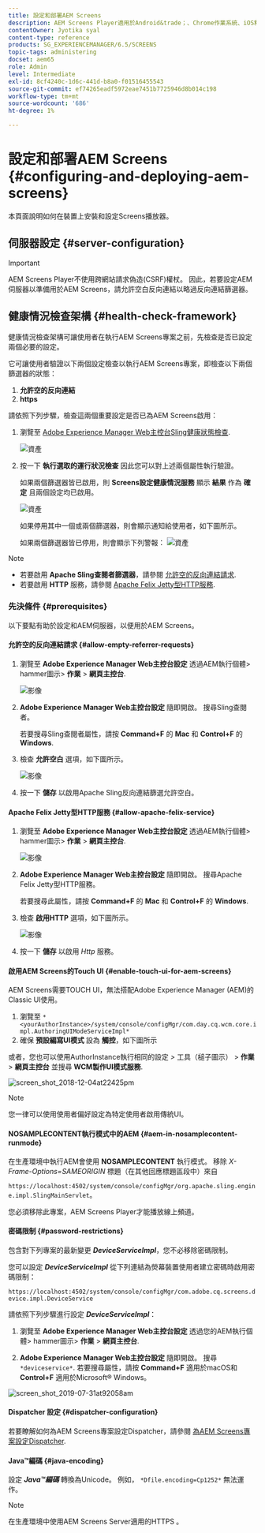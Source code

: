 ```yaml
---
title: 設定和部署AEM Screens
description: AEM Screens Player適用於Android&trade；、Chrome作業系統、iOS和Windows。 瞭解AEM Screens的設定和部署。
contentOwner: Jyotika syal
content-type: reference
products: SG_EXPERIENCEMANAGER/6.5/SCREENS
topic-tags: administering
docset: aem65
role: Admin
level: Intermediate
exl-id: 8cf4240c-1d6c-441d-b8a0-f01516455543
source-git-commit: ef74265eadf5972eae7451b7725946d8b014c198
workflow-type: tm+mt
source-wordcount: '686'
ht-degree: 1%

---
```


# 設定和部署AEM Screens {#configuring-and-deploying-aem-screens}

本頁面說明如何在裝置上安裝和設定Screens播放器。

## 伺服器設定 {#server-configuration}

>[!IMPORTANT]
>
>AEM Screens Player不使用跨網站請求偽造(CSRF)權杖。 因此，若要設定AEM伺服器以準備用於AEM Screens，請允許空白反向連結以略過反向連結篩選器。

## 健康情況檢查架構 {#health-check-framework}

健康情況檢查架構可讓使用者在執行AEM Screens專案之前，先檢查是否已設定兩個必要的設定。

它可讓使用者驗證以下兩個設定檢查以執行AEM Screens專案，即檢查以下兩個篩選器的狀態：

1. **允許空的反向連結**
2. **https**

請依照下列步驟，檢查這兩個重要設定是否已為AEM Screens啟用：

1. 瀏覽至 [Adobe Experience Manager Web主控台Sling健康狀態檢查](http://localhost:4502/system/console/healthcheck?tags=screensconfigs&amp;overrideGlobalTimeout=).

   ![資產](assets/health-check1.png)


2. 按一下 **執行選取的運行狀況檢查** 因此您可以對上述兩個屬性執行驗證。

   如果兩個篩選器皆已啟用，則 **Screens設定健康情況服務** 顯示 **結果** 作為 **確定** 且兩個設定均已啟用。

   ![資產](assets/health-check2.png)

   如果停用其中一個或兩個篩選器，則會顯示通知給使用者，如下圖所示。

   如果兩個篩選器皆已停用，則會顯示下列警報：
   ![資產](assets/health-check3.png)

>[!NOTE]
>
>* 若要啟用 **Apache Sling查閱者篩選器**，請參閱 [允許空的反向連結請求](/help/user-guide/configuring-screens-introduction.md#allow-empty-referrer-requests).
>* 若要啟用 **HTTP** 服務，請參閱 [Apache Felix Jetty型HTTP服務](/help/user-guide/configuring-screens-introduction.md#allow-apache-felix-service).

### 先決條件 {#prerequisites}

以下要點有助於設定和AEM伺服器，以便用於AEM Screens。

#### 允許空的反向連結請求 {#allow-empty-referrer-requests}

1. 瀏覽至 **Adobe Experience Manager Web主控台設定** 透過AEM執行個體> hammer圖示> **作業** > **網頁主控台**.

   ![影像](assets/config/empty-ref1.png)

1. **Adobe Experience Manager Web主控台設定** 隨即開啟。 搜尋Sling查閱者。

   若要搜尋Sling查閱者屬性，請按 **Command+F** 的 **Mac** 和 **Control+F** 的 **Windows**.

1. 檢查 **允許空白** 選項，如下圖所示。

   ![影像](assets/config/empty-ref2.png)

1. 按一下 **儲存** 以啟用Apache Sling反向連結篩選允許空白。


#### Apache Felix Jetty型HTTP服務 {#allow-apache-felix-service}

1. 瀏覽至 **Adobe Experience Manager Web主控台設定** 透過AEM執行個體> hammer圖示> **作業** > **網頁主控台**.

   ![影像](assets/config/empty-ref1.png)

1. **Adobe Experience Manager Web主控台設定** 隨即開啟。 搜尋Apache Felix Jetty型HTTP服務。

   若要搜尋此屬性，請按 **Command+F** 的 **Mac** 和 **Control+F** 的 **Windows**.

1. 檢查 **啟用HTTP** 選項，如下圖所示。

   ![影像](assets/config/config-1.png)

1. 按一下 **儲存** 以啟用 *Http* 服務。

#### 啟用AEM Screens的Touch UI {#enable-touch-ui-for-aem-screens}

AEM Screens需要TOUCH UI，無法搭配Adobe Experience Manager (AEM)的Classic UI使用。

1. 瀏覽至 `*<yourAuthorInstance>/system/console/configMgr/com.day.cq.wcm.core.impl.AuthoringUIModeServiceImpl*`
1. 確保 **預設編寫UI模式** 設為 **觸控**，如下圖所示

或者，您也可以使用AuthorInstance執行相同的設定 *>* 工具（槌子圖示） > **作業** > **網頁主控台** 並搜尋 **WCM製作UI模式服務**.

![screen_shot_2018-12-04at22425pm](assets/screen_shot_2018-12-04at22425pm.png)

>[!NOTE]
>
>您一律可以使用使用者偏好設定為特定使用者啟用傳統UI。

#### NOSAMPLECONTENT執行模式中的AEM {#aem-in-nosamplecontent-runmode}

在生產環境中執行AEM會使用 **NOSAMPLECONTENT** 執行模式。 移除 *X-Frame-Options=SAMEORIGIN* 標題（在其他回應標題區段中）來自

`https://localhost:4502/system/console/configMgr/org.apache.sling.engine.impl.SlingMainServlet`。

您必須移除此專案，AEM Screens Player才能播放線上頻道。

#### 密碼限制 {#password-restrictions}

包含對下列專案的最新變更 ***DeviceServiceImpl***，您不必移除密碼限制。

您可以設定 ***DeviceServiceImpl*** 從下列連結為熒幕裝置使用者建立密碼時啟用密碼限制：

`https://localhost:4502/system/console/configMgr/com.adobe.cq.screens.device.impl.DeviceService`

請依照下列步驟進行設定 ***DeviceServiceImpl***：

1. 瀏覽至 **Adobe Experience Manager Web主控台設定** 透過您的AEM執行個體> hammer圖示> **作業** > **網頁主控台**.

1. **Adobe Experience Manager Web主控台設定** 隨即開啟。 搜尋 `*deviceservice*`. 若要搜尋屬性，請按 **Command+F** 適用於macOS和 **Control+F** 適用於Microsoft® Windows。

![screen_shot_2019-07-31at92058am](assets/screen_shot_2019-07-31at92058am.png)

#### Dispatcher 設定 {#dispatcher-configuration}

若要瞭解如何為AEM Screens專案設定Dispatcher，請參閱 [為AEM Screens專案設定Dispatcher](dispatcher-configurations-aem-screens.md).

#### Java™編碼 {#java-encoding}

設定 ***Java™編碼*** 轉換為Unicode。 例如， `*Dfile.encoding=Cp1252*` 無法運作。

>[!NOTE]
>
>在生產環境中使用AEM Screens Server適用的HTTPS 。
